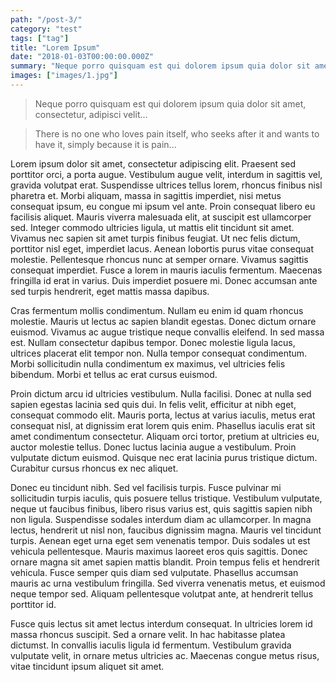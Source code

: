 ```yaml
---
path: "/post-3/"
category: "test"
tags: ["tag"]
title: "Lorem Ipsum"
date: "2018-01-03T00:00:00.000Z"
summary: "Neque porro quisquam est qui dolorem ipsum quia dolor sit amet, consectetur, adipisci velit..."
images: ["images/1.jpg"]
---
```


> Neque porro quisquam est qui dolorem ipsum quia dolor sit amet, consectetur, adipisci velit...

> There is no one who loves pain itself, who seeks after it and wants to have it, simply because it is pain...

Lorem ipsum dolor sit amet, consectetur adipiscing elit. Praesent sed porttitor orci, a porta augue. Vestibulum augue velit, interdum in sagittis vel, gravida volutpat erat. Suspendisse ultrices tellus lorem, rhoncus finibus nisl pharetra et. Morbi aliquam, massa in sagittis imperdiet, nisi metus consequat ipsum, eu congue mi ipsum vel ante. Proin consequat libero eu facilisis aliquet. Mauris viverra malesuada elit, at suscipit est ullamcorper sed. Integer commodo ultricies ligula, ut mattis elit tincidunt sit amet. Vivamus nec sapien sit amet turpis finibus feugiat. Ut nec felis dictum, porttitor nisl eget, imperdiet lacus. Aenean lobortis purus vitae consequat molestie. Pellentesque rhoncus nunc at semper ornare. Vivamus sagittis consequat imperdiet. Fusce a lorem in mauris iaculis fermentum. Maecenas fringilla id erat in varius. Duis imperdiet posuere mi. Donec accumsan ante sed turpis hendrerit, eget mattis massa dapibus.

Cras fermentum mollis condimentum. Nullam eu enim id quam rhoncus molestie. Mauris ut lectus ac sapien blandit egestas. Donec dictum ornare euismod. Vivamus ac augue tristique neque convallis eleifend. In sed massa est. Nullam consectetur dapibus tempor. Donec molestie ligula lacus, ultrices placerat elit tempor non. Nulla tempor consequat condimentum. Morbi sollicitudin nulla condimentum ex maximus, vel ultricies felis bibendum. Morbi et tellus ac erat cursus euismod.

Proin dictum arcu id ultricies vestibulum. Nulla facilisi. Donec at nulla sed sapien egestas lacinia sed quis dui. In felis velit, efficitur at nibh eget, consequat commodo elit. Mauris porta, lectus at varius iaculis, metus erat consequat nisl, at dignissim erat lorem quis enim. Phasellus iaculis erat sit amet condimentum consectetur. Aliquam orci tortor, pretium at ultricies eu, auctor molestie tellus. Donec luctus lacinia augue a vestibulum. Proin vulputate dictum euismod. Quisque nec erat lacinia purus tristique dictum. Curabitur cursus rhoncus ex nec aliquet.

Donec eu tincidunt nibh. Sed vel facilisis turpis. Fusce pulvinar mi sollicitudin turpis iaculis, quis posuere tellus tristique. Vestibulum vulputate, neque ut faucibus finibus, libero risus varius est, quis sagittis sapien nibh non ligula. Suspendisse sodales interdum diam ac ullamcorper. In magna lectus, hendrerit ut nisl non, faucibus dignissim magna. Mauris vel tincidunt turpis. Aenean eget urna eget sem venenatis tempor. Duis sodales ut est vehicula pellentesque. Mauris maximus laoreet eros quis sagittis. Donec ornare magna sit amet sapien mattis blandit. Proin tempus felis et hendrerit vehicula. Fusce semper quis diam sed vulputate. Phasellus accumsan mauris ac urna vestibulum fringilla. Sed viverra venenatis metus, et euismod neque tempor sed. Aliquam pellentesque volutpat ante, at hendrerit tellus porttitor id.

Fusce quis lectus sit amet lectus interdum consequat. In ultricies lorem id massa rhoncus suscipit. Sed a ornare velit. In hac habitasse platea dictumst. In convallis iaculis ligula id fermentum. Vestibulum gravida vulputate velit, in ornare metus ultricies ac. Maecenas congue metus risus, vitae tincidunt ipsum aliquet sit amet.
